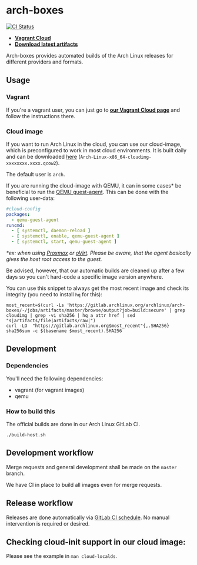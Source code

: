 # arch-boxes
[![CI Status](https://gitlab.archlinux.org/archlinux/arch-boxes/badges/master/pipeline.svg)](https://gitlab.archlinux.org/archlinux/arch-boxes/-/pipelines)

- [**Vagrant Cloud**](https://app.vagrantup.com/archlinux/boxes/archlinux)
- [**Download latest artifacts**](https://gitlab.archlinux.org/archlinux/arch-boxes/-/jobs/artifacts/master/browse/output?job=build:secure)

Arch-boxes provides automated builds of the Arch Linux releases for different providers and formats.

## Usage

### Vagrant
If you're a vagrant user, you can just go to [**our Vagrant Cloud page**](https://app.vagrantup.com/archlinux/boxes/archlinux) and follow the instructions there.

### Cloud image
If you want to run Arch Linux in the cloud, you can use our cloud-image, which is preconfigured to work in most cloud environments. It is built daily and can be downloaded [here](https://gitlab.archlinux.org/archlinux/arch-boxes/-/jobs/artifacts/master/browse/output?job=build:secure) (`Arch-Linux-x86_64-cloudimg-xxxxxxxx.xxxx.qcow2`).

The default user is `arch`.

If you are running the cloud-image with QEMU, it can in some cases\* be beneficial to run the [QEMU guest-agent](https://wiki.qemu.org/Features/GuestAgent). This can be done with the following user-data:
```yaml
#cloud-config
packages:
  - qemu-guest-agent
runcmd:
  - [ systemctl, daemon-reload ]
  - [ systemctl, enable, qemu-guest-agent ]
  - [ systemctl, start, qemu-guest-agent ]
```
*\*ex: when using [Proxmox](https://pve.proxmox.com/wiki/Qemu-guest-agent) or [oVirt](https://www.ovirt.org/develop/internal/guest-agent/understanding-guest-agents-and-other-tools.html). Please be aware, that the agent basically gives the host root access to the guest.*

Be advised, however, that our automatic builds are cleaned up after a few days so you can't hard-code a specific image version anywhere.

You can use this snippet to always get the most recent image and check its integrity (you need to install `hq` for this):

    most_recent=$(curl -Ls 'https://gitlab.archlinux.org/archlinux/arch-boxes/-/jobs/artifacts/master/browse/output?job=build:secure' | grep cloudimg | grep -vi sha256 | hq a attr href | sed "s|artifacts/file|artifacts/raw|")
    curl -LO  "https://gitlab.archlinux.org$most_recent"{,.SHA256}
    sha256sum -c $(basename $most_recent).SHA256

## Development

### Dependencies
You'll need the following dependencies:

* vagrant (for vagrant images)
* qemu

### How to build this
The official builds are done in our Arch Linux GitLab CI.

    ./build-host.sh

## Development workflow
Merge requests and general development shall be made on the `master` branch.

We have CI in place to build all images even for merge requests.

## Release workflow
Releases are done automatically via [GitLab CI schedule](https://gitlab.archlinux.org/archlinux/arch-boxes/-/pipeline_schedules).
No manual intervention is required or desired.

## Checking cloud-init support in our cloud image:
Please see the example in `man cloud-localds`.
